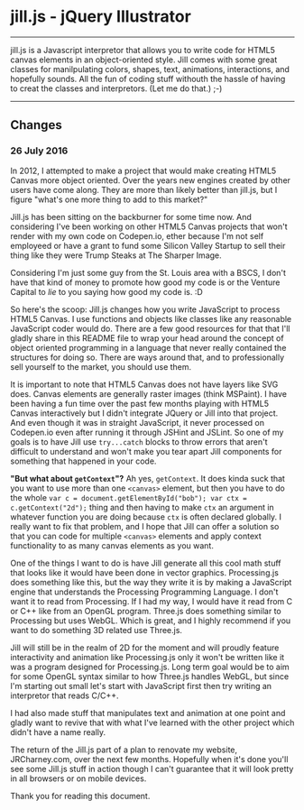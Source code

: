 # jill.js - jQuery Illustrator
---

jill.js is a Javascript interpretor that allows you to write code for HTML5 canvas elements in an object-oriented style.  Jill comes with some great classes for manilpulating colors, shapes, text, animations, interactions, and hopefully sounds.  All the fun of coding stuff withouth the hassle of having to creat the classes and interpretors. (Let me do that.) ;-)

---
## Changes
### 26 July 2016

In 2012, I attempted to make a project that would make creating HTML5 Canvas more object oriented.  Over the years new engines created by other users have come along.  They are more than likely better than jill.js, but I figure "what's one more thing to add to this market?"

Jill.js has been sitting on the backburner for some time now.  And considering I've been working on other HTML5 Canvas projects that won't render with my own code on Codepen.io, ether because I'm not self employeed or have a grant to fund some Silicon Valley Startup to sell their thing like they were Trump Steaks at The Sharper Image.

Considering I'm just some guy from the St. Louis area with a BSCS, I don't have that kind of money to promote how good my code is or the Venture Capital to *lie* to you saying how good my code is. :D

So here's the scoop:  Jill.js changes how you write JavaScript to process HTML5 Canvas.  I use functions and objects like classes like any reasonable JavaScript coder would do.  There are a few good resources for that that I'll gladly share in this README file to wrap your head around the concept of object oriented programming in a language that never really contained the structures for doing so.  There are ways around that, and to professionally sell yourself to the market, you should use them.

It is important to note that HTML5 Canvas does not have layers like SVG does.  Canvas elements are generally raster images (think MSPaint).  I have been having a fun time over the past few months playing with HTML5 Canvas interactively but I didn't integrate JQuery or Jill into that project.  And even though it was in straight JavaScript, it never processed on Codepen.io even after running it through JSHint and JSLint.  So one of my goals is to have Jill use `try...catch` blocks to throw errors that aren't difficult to understand and won't make you tear apart Jill components for something that happened in your code.

**"But what about `getContext`"?** Ah yes, `getContext`.  It does kinda suck that you want to use more than one `<canvas>` element, but then you have to do the whole `var c = document.getElementById("bob"); var ctx = c.getContext("2d");` thing and then having to make `ctx` an argument in whatever function you are doing because `ctx` is often declared globally.  I really want to fix that problem, and I hope that Jill can offer a solution so that you can code for multiple `<canvas>` elements and apply context functionality to as many canvas elements as you want.

One of the things I want to do is have Jill generate all this cool math stuff that looks like it would have been done in vector graphics.  Processing.js does something like this, but the way they write it is by making a JavaScript engine that understands the Processing Programming Language.  I don't want it to read from Processing.  If I had my way, I would have it read from C or C++ like from an OpenGL program.  Three.js does something similar to Processing but uses WebGL.  Which is great, and I highly recommend if you want to do something 3D related use Three.js.

Jill will still be in the realm of 2D for the moment and will proudly feature interactivity and animation like Processing.js only it won't be written like it was a program designed for Processing.js.  Long term goal would be to aim for some OpenGL syntax similar to how Three.js handles WebGL, but since I'm starting out small let's start with JavaScript first then try writing an interpretor that reads C/C++.

I had also made stuff that manipulates text and animation at one point and gladly want to revive that with what I've learned with the other project which didn't have a name really.

The return of the Jill.js part of a plan to renovate my website, JRCharney.com, over the next few months.  Hopefully when it's done you'll see some Jill.js stuff in action though I can't guarantee that it will look pretty in all browsers or on mobile devices.

Thank you for reading this document.
